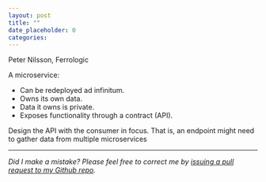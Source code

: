 ```yaml
---
layout: post
title: ""
date_placeholder: 0
categories: 
---
```


Peter Nilsson, Ferrologic

A microservice:
* Can be redeployed ad infinitum. 
* Owns its own data.
* Data it owns is private.
* Exposes functionality through a contract (API).


Design the API with the consumer in focus. That is, an endpoint might need to gather data from multiple microservices

---

*Did I make a mistake? Please feel free to correct me by [issuing a pull request to my Github repo](https://github.com/Sundin/sundin.github.io).*

